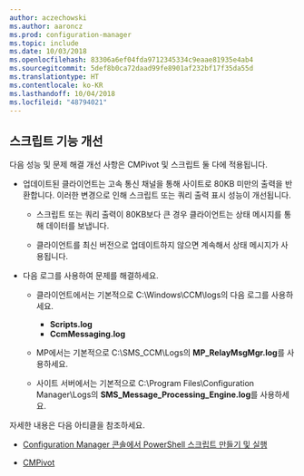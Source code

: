 ```yaml
---
author: aczechowski
ms.author: aaroncz
ms.prod: configuration-manager
ms.topic: include
ms.date: 10/03/2018
ms.openlocfilehash: 83306a6ef04fda9712345334c9eaae81935e4ab4
ms.sourcegitcommit: 5def8b0ca72daad99fe8901af232bf17f35da55d
ms.translationtype: HT
ms.contentlocale: ko-KR
ms.lasthandoff: 10/04/2018
ms.locfileid: "48794021"
---
```

## <a name="bkmk_scripts"></a> 스크립트 기능 개선
<!--1358239-->

다음 성능 및 문제 해결 개선 사항은 CMPivot 및 스크립트 둘 다에 적용됩니다.

- 업데이트된 클라이언트는 고속 통신 채널을 통해 사이트로 80KB 미만의 출력을 반환합니다. 이러한 변경으로 인해 스크립트 또는 쿼리 출력 표시 성능이 개선됩니다.  

    - 스크립트 또는 쿼리 출력이 80KB보다 큰 경우 클라이언트는 상태 메시지를 통해 데이터를 보냅니다.  

    - 클라이언트를 최신 버전으로 업데이트하지 않으면 계속해서 상태 메시지가 사용됩니다.  

- 다음 로그를 사용하여 문제를 해결하세요.  

    - 클라이언트에서는 기본적으로 C:\Windows\CCM\logs의 다음 로그를 사용하세요.  
        - **Scripts.log**  
        - **CcmMessaging.log**  

    - MP에서는 기본적으로 C:\SMS_CCM\Logs의 **MP_RelayMsgMgr.log**를 사용하세요.  

    - 사이트 서버에서는 기본적으로 C:\Program Files\Configuration Manager\Logs의 **SMS_Message_Processing_Engine.log**를 사용하세요.  


자세한 내용은 다음 아티클을 참조하세요.  

- [Configuration Manager 콘솔에서 PowerShell 스크립트 만들기 및 실행](/sccm/apps/deploy-use/create-deploy-scripts)  

- [CMPivot](/sccm/core/servers/manage/cmpivot)  


